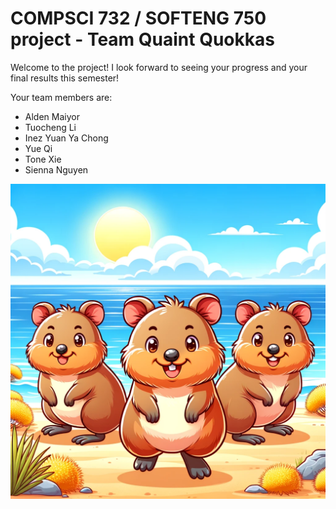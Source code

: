# COMPSCI 732 / SOFTENG 750 project - Team Quaint Quokkas

Welcome to the project! I look forward to seeing your progress and your final results this semester!

Your team members are:
- Alden Maiyor
- Tuocheng Li
- Inez Yuan Ya Chong
- Yue Qi
- Tone Xie
- Sienna Nguyen

![](./group-image/Quaint%20Quokkas.webp)